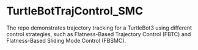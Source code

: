 # TurtleBotTrajControl_SMC
The repo demonstrates trajectory tracking for a TurtleBot3 using different control strategies, such as Flatness-Based Trajectory Control (FBTC) and Flatness-Based Sliding Mode Control (FBSMC).
